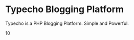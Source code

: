 Typecho Blogging Platform
=========================

Typecho is a PHP Blogging Platform. Simple and Powerful.

10
